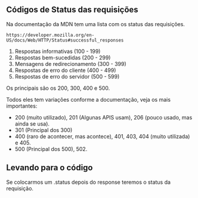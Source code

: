 ## Códigos de Status das requisições

Na documentação da MDN tem uma lista com os status das requisições.

```
https://developer.mozilla.org/en-US/docs/Web/HTTP/Status#successful_responses
```

1. Respostas informativas (100 - 199)
2. Respostas bem-sucedidas (200 - 299)
3. Mensagens de redirecionamento (300 - 399)
4. Respostas de erro do cliente (400 - 499)
5. Respostas de erro do servidor (500 - 599)

Os principais são os 200, 300, 400 e 500.

Todos eles tem variações conforme a documentação, veja os mais importantes:

- 200 (muito utilizado), 201 (Algunas APIS usam), 206 (pouco usado, mas ainda se usa).
- 301 (Principal dos 300)
- 400 (raro de acontecer, mas acontece), 401, 403, 404 (muito utilizada) e 405.
- 500 (Principal dos 500), 502.

## Levando para o código

Se colocarmos um .status depois do response teremos o status da requisição.

